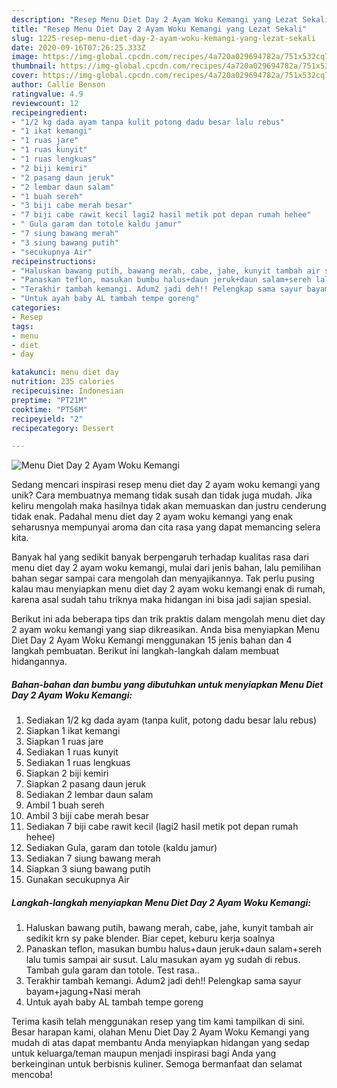 ```yaml
---
description: "Resep Menu Diet Day 2 Ayam Woku Kemangi yang Lezat Sekali"
title: "Resep Menu Diet Day 2 Ayam Woku Kemangi yang Lezat Sekali"
slug: 1225-resep-menu-diet-day-2-ayam-woku-kemangi-yang-lezat-sekali
date: 2020-09-16T07:26:25.333Z
image: https://img-global.cpcdn.com/recipes/4a720a029694782a/751x532cq70/menu-diet-day-2-ayam-woku-kemangi-foto-resep-utama.jpg
thumbnail: https://img-global.cpcdn.com/recipes/4a720a029694782a/751x532cq70/menu-diet-day-2-ayam-woku-kemangi-foto-resep-utama.jpg
cover: https://img-global.cpcdn.com/recipes/4a720a029694782a/751x532cq70/menu-diet-day-2-ayam-woku-kemangi-foto-resep-utama.jpg
author: Callie Benson
ratingvalue: 4.9
reviewcount: 12
recipeingredient:
- "1/2 kg dada ayam tanpa kulit potong dadu besar lalu rebus"
- "1 ikat kemangi"
- "1 ruas jare"
- "1 ruas kunyit"
- "1 ruas lengkuas"
- "2 biji kemiri"
- "2 pasang daun jeruk"
- "2 lembar daun salam"
- "1 buah sereh"
- "3 biji cabe merah besar"
- "7 biji cabe rawit kecil lagi2 hasil metik pot depan rumah hehee"
- " Gula garam dan totole kaldu jamur"
- "7 siung bawang merah"
- "3 siung bawang putih"
- "secukupnya Air"
recipeinstructions:
- "Haluskan bawang putih, bawang merah, cabe, jahe, kunyit tambah air sedikit krn sy pake blender. Biar cepet, keburu kerja soalnya"
- "Panaskan teflon, masukan bumbu halus+daun jeruk+daun salam+sereh lalu tumis sampai air susut. Lalu masukan ayam yg sudah di rebus. Tambah gula garam dan totole. Test rasa.."
- "Terakhir tambah kemangi. Adum2 jadi deh!! Pelengkap sama sayur bayam+jagung+Nasi merah"
- "Untuk ayah baby AL tambah tempe goreng"
categories:
- Resep
tags:
- menu
- diet
- day

katakunci: menu diet day 
nutrition: 235 calories
recipecuisine: Indonesian
preptime: "PT21M"
cooktime: "PT56M"
recipeyield: "2"
recipecategory: Dessert

---
```



![Menu Diet Day 2 Ayam Woku Kemangi](https://img-global.cpcdn.com/recipes/4a720a029694782a/751x532cq70/menu-diet-day-2-ayam-woku-kemangi-foto-resep-utama.jpg)

Sedang mencari inspirasi resep menu diet day 2 ayam woku kemangi yang unik? Cara membuatnya memang tidak susah dan tidak juga mudah. Jika keliru mengolah maka hasilnya tidak akan memuaskan dan justru cenderung tidak enak. Padahal menu diet day 2 ayam woku kemangi yang enak seharusnya mempunyai aroma dan cita rasa yang dapat memancing selera kita.



Banyak hal yang sedikit banyak berpengaruh terhadap kualitas rasa dari menu diet day 2 ayam woku kemangi, mulai dari jenis bahan, lalu pemilihan bahan segar sampai cara mengolah dan menyajikannya. Tak perlu pusing kalau mau menyiapkan menu diet day 2 ayam woku kemangi enak di rumah, karena asal sudah tahu triknya maka hidangan ini bisa jadi sajian spesial.


Berikut ini ada beberapa tips dan trik praktis dalam mengolah menu diet day 2 ayam woku kemangi yang siap dikreasikan. Anda bisa menyiapkan Menu Diet Day 2 Ayam Woku Kemangi menggunakan 15 jenis bahan dan 4 langkah pembuatan. Berikut ini langkah-langkah dalam membuat hidangannya.

<!--inarticleads1-->

##### Bahan-bahan dan bumbu yang dibutuhkan untuk menyiapkan Menu Diet Day 2 Ayam Woku Kemangi:

1. Sediakan 1/2 kg dada ayam (tanpa kulit, potong dadu besar lalu rebus)
1. Siapkan 1 ikat kemangi
1. Siapkan 1 ruas jare
1. Sediakan 1 ruas kunyit
1. Sediakan 1 ruas lengkuas
1. Siapkan 2 biji kemiri
1. Siapkan 2 pasang daun jeruk
1. Sediakan 2 lembar daun salam
1. Ambil 1 buah sereh
1. Ambil 3 biji cabe merah besar
1. Sediakan 7 biji cabe rawit kecil (lagi2 hasil metik pot depan rumah hehee)
1. Sediakan  Gula, garam dan totole (kaldu jamur)
1. Sediakan 7 siung bawang merah
1. Siapkan 3 siung bawang putih
1. Gunakan secukupnya Air




<!--inarticleads2-->

##### Langkah-langkah menyiapkan Menu Diet Day 2 Ayam Woku Kemangi:

1. Haluskan bawang putih, bawang merah, cabe, jahe, kunyit tambah air sedikit krn sy pake blender. Biar cepet, keburu kerja soalnya
1. Panaskan teflon, masukan bumbu halus+daun jeruk+daun salam+sereh lalu tumis sampai air susut. Lalu masukan ayam yg sudah di rebus. Tambah gula garam dan totole. Test rasa..
1. Terakhir tambah kemangi. Adum2 jadi deh!! Pelengkap sama sayur bayam+jagung+Nasi merah
1. Untuk ayah baby AL tambah tempe goreng




Terima kasih telah menggunakan resep yang tim kami tampilkan di sini. Besar harapan kami, olahan Menu Diet Day 2 Ayam Woku Kemangi yang mudah di atas dapat membantu Anda menyiapkan hidangan yang sedap untuk keluarga/teman maupun menjadi inspirasi bagi Anda yang berkeinginan untuk berbisnis kuliner. Semoga bermanfaat dan selamat mencoba!
